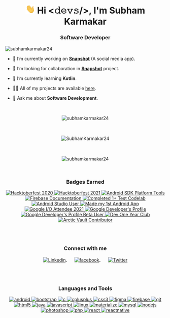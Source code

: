 <h1 align="center"><img src="https://raw.githubusercontent.com/ABSphreak/ABSphreak/master/gifs/Hi.gif" width="30px" /> Hi <𝚍𝚎𝚟𝚜/>, I'm Subham Karmakar</h1>
<h3 align="center">Software Developer</h3>

<p align="left">
  <img src="https://komarev.com/ghpvc/?username=subhamkarmakar24&color=red&style=flat-square" alt="subhamkarmakar24" />
</p>

- 🔭 I’m currently working on **[Snapshot](https://github.com/SubhamKarmakar24/snapshot)** (A social media app).

- 👯 I’m looking for collaboration in **[Snapshot](https://github.com/SubhamKarmakar24/snapshot)** project.

- 🌱 I’m currently learning **Kotlin**.

- 👨‍💻 All of my projects are available [here](https://github.com/SubhamKarmakar24?tab=repositories).

- 💬 Ask me about **Software Development**.

<br/>

<p align="center">
  <img align="center" src="https://github-readme-stats.vercel.app/api?username=subhamkarmakar24&show_icons=true&theme=radical&count_private=true" alt="subhamkarmakar24" />
</p>

<br />

<p align="center">
  <img align="center" src="https://github-readme-streak-stats.herokuapp.com?user=SubhamKarmakar24&theme=vision-friendly-dark&hide_border=true&background=000000" alt="SubhamKarmakar24" />
</p>

<br/>

<p align="center">
  <img align="center" src="https://github-readme-stats.vercel.app/api/top-langs/?username=subhamkarmakar24&layout=compact&show_icons=true&theme=radical&count_private=true" alt="subhamkarmakar24" />
</p>

<br/>

<!-- <p align="center">
  <img height="150" src="https://github-readme-stats.vercel.app/api/wakatime?username=SubhamKarmakar24&layout=compact&theme=react&langs_count=6" />
</p>

<br /> -->

<h3 align="center">
  Badges Earned
</h3>
<p align="center">
  <a href="https://dev.to/badge/hacktoberfest-2020" target="_blank">
    <img src="https://res.cloudinary.com/practicaldev/image/fetch/s--ipK3ZYfm--/c_limit,f_auto,fl_progressive,q_80,w_375/https://dev-to-uploads.s3.amazonaws.com/uploads/badge/badge_image/80/hacktoberfest2020-badge_2.png" alt="Hacktoberfest 2020" height="75" width="75">
  </a>
  <a href="https://dev.to/badge/hacktoberfest-2021" target="_blank">
    <img src="https://res.cloudinary.com/practicaldev/image/fetch/s--cm4PWdMq--/c_limit,f_auto,fl_progressive,q_80,w_375/https://dev-to-uploads.s3.amazonaws.com/uploads/badge/badge_image/131/hacktoberfest-2021-badge.png" alt="Hacktoberfest 2021" height="75" width="75">
  </a>
  <a href="https://developers.google.com/profile/badges/activity/android/sdk-platform-tools" target="_blank">
    <img src="https://developers.google.com/profile/badges/activity/android/sdk-platform-tools/badge.svg" alt="Android SDK Platform Tools" height="75" width="75">
  </a>
  <a href="https://developers.google.com/profile/badges/reader/firebase/skilled_navigator_badge_one_build_landing" target="_blank">
    <img src="https://developers.google.com/profile/badges/reader/firebase/skilled_navigator_badge_one_build_landing/badge.svg" alt="Firebase Documentation" height="75" width="75">
  </a>
  <a href="https://developers.google.com/profile/badges/codelabs/first-codelab" target="_blank">
    <img src="https://developers.google.com/profile/badges/codelabs/first-codelab/badge.svg" alt="Completed 1+ Test Codelab" height="75" width="75">
  </a>
  <a href="https://developers.google.com/profile/badges/activity/android/install-android-studio" target="_blank">
    <img src="https://developers.google.com/profile/badges/activity/android/install-android-studio/badge.svg" alt="Android Studio User" height="75" width="75">
  </a>
  <a href="https://developers.google.com/profile/badges/activity/android/building-my-first-app" target="_blank">
    <img src="https://developers.google.com/profile/badges/activity/android/building-my-first-app/badge.svg" alt="Made my 1st Android App" height="75" width="75">
  </a>
  <a href="https://developers.google.com/profile/badges/events/io/2021/attendee" target="_blank">
    <img src="https://developers.google.com/profile/badges/events/io/2021/attendee/badge.png" alt="Google I/O Attendee 2021" height="75" width="75">
  </a>
  <a href="https://developers.google.com/profile/badges/profile/created-profile" target="_blank">
    <img src="https://developers.google.com/profile/badges/profile/created-profile/created_profile.svg" alt="Google Developer's Profile" height="75" width="75">
  </a>
  <a href="https://developers.google.com/profile/badges/events/beta" target="_blank">
    <img src="https://developers.google.com/profile/badges/events/beta/beta-user.svg" alt="Google Developer's Profile Beta User" height="75" width="75">
  </a>
  <a href="https://dev.to/badge/one-year-club" target="_blank">
    <img src="https://res.cloudinary.com/practicaldev/image/fetch/s--4f5VWKQw--/c_limit,f_auto,fl_progressive,q_80,w_375/https://dev-to-uploads.s3.amazonaws.com/uploads/badge/badge_image/2/1-year-badge.png" alt="Dev One Year Club" height="75" width="75">
  </a>
  <a href="https://archiveprogram.github.com/" target="_blank">
    <img src="https://github.githubassets.com/images/modules/profile/badge--acv-64.png" alt="Arctic Vault Contributor" height="75" width="75">
  </a>
</p>

<br/><br/>

<h3 align="center">
  Connect with me
</h3>
<p align="center">
  <a href="https://www.linkedin.com/in/subhamkarmakar24/" target="_blank">
    <img align="center" src="https://image.flaticon.com/icons/png/512/174/174857.png" alt="Linkedin" height="50" width="50" />
  </a>
  &nbsp;&nbsp;&nbsp;&nbsp;&nbsp;
  <a href="https://www.facebook.com/subham.karmakar.3990" target="_blank">
    <img align="center" src="https://cdn.iconscout.com/icon/free/png-256/facebook-logo-2019-1597680-1350125.png" alt="facebook" height="50" width="50" />
  </a>
  &nbsp;&nbsp;&nbsp;&nbsp;&nbsp;
  <a href="https://twitter.com/cruel_mortal_24" target="_blank">
    <img align="center" src="https://upload.wikimedia.org/wikipedia/sco/thumb/9/9f/Twitter_bird_logo_2012.svg/1200px-Twitter_bird_logo_2012.svg.png" alt="Twitter" height="50" width="50" />
  </a>
</p>

<br/><br/>

<h3 align="center">
  Languages and Tools
</h3>
<p align="center">
  <a href="https://developer.android.com" target="_blank">
    <img src="https://1.bp.blogspot.com/-LgTa-xDiknI/X4EflN56boI/AAAAAAAAPuk/24YyKnqiGkwRS9-_9suPKkfsAwO4wHYEgCLcBGAsYHQ/s0/image9.png" alt="android" width="40" height="40"/>
  </a>
  <a href="https://getbootstrap.com" target="_blank">
    <img src="https://www.vectorlogo.zone/logos/getbootstrap/getbootstrap-icon.svg" alt="bootstrap" width="40" height="40"/>
  </a>
  <a href="https://www.cprogramming.com/" target="_blank"> 
    <img src="https://cdn.iconscout.com/icon/free/png-512/c-programming-569564.png" alt="c" width="40" height="40"/> 
  </a> 
  <a href="https://www.w3schools.com/cpp/" target="_blank"> 
    <img src="https://upload.wikimedia.org/wikipedia/commons/thumb/1/18/ISO_C%2B%2B_Logo.svg/1200px-ISO_C%2B%2B_Logo.svg.png" alt="cplusplus" width="40" height="40"/> 
  </a> 
  <a href="https://www.w3schools.com/css/" target="_blank"> 
    <img src="https://www.vectorlogo.zone/logos/netlifyapp_watercss/netlifyapp_watercss-ar21.svg" alt="css3" width="40" height="40"/> 
  </a> 
  <a href="https://www.figma.com/" target="_blank"> 
    <img src="https://www.vectorlogo.zone/logos/figma/figma-icon.svg" alt="figma" width="40" height="40"/> 
  </a> 
  <a href="https://firebase.google.com/" target="_blank"> 
    <img src="https://www.vectorlogo.zone/logos/firebase/firebase-icon.svg" alt="firebase" width="40" height="40"/> 
  </a> 
  <a href="https://git-scm.com/" target="_blank"> 
    <img src="https://www.vectorlogo.zone/logos/git-scm/git-scm-icon.svg" alt="git" width="40" height="40"/> 
  </a> 
  <a href="https://www.w3.org/html/" target="_blank"> 
    <img src="https://www.vectorlogo.zone/logos/w3_html5/w3_html5-icon.svg" alt="html5" width="40" height="40"/> 
  </a> 
  <a href="https://www.java.com" target="_blank"> 
    <img src="https://www.vectorlogo.zone/logos/java/java-vertical.svg" alt="java" width="40" height="40"/> 
  </a> 
  <a href="https://developer.mozilla.org/en-US/docs/Web/JavaScript" target="_blank"> 
    <img src="https://www.vectorlogo.zone/logos/javascript/javascript-icon.svg" alt="javascript" width="40" height="40"/> 
  </a> 
  <a href="https://www.linux.org/" target="_blank"> 
    <img src="https://www.vectorlogo.zone/logos/linux/linux-icon.svg" alt="linux" width="40" height="40"/> 
  </a> 
  <a href="https://materializecss.com/" target="_blank"> 
    <img src="https://raw.githubusercontent.com/prplx/svg-logos/5585531d45d294869c4eaab4d7cf2e9c167710a9/svg/materialize.svg" alt="materialize" width="40" height="40"/> 
  </a> 
  <a href="https://www.mysql.com/" target="_blank"> 
    <img src="https://www.vectorlogo.zone/logos/mysql/mysql-ar21.svg" alt="mysql" width="40" height="40"/> 
  </a> 
  <a href="https://nodejs.org" target="_blank"> 
    <img src="https://www.vectorlogo.zone/logos/nodejs/nodejs-ar21.svg" alt="nodejs" width="40" height="40"/> 
  </a> 
  <a href="https://www.photoshop.com/en" target="_blank"> 
    <img src="https://pngimg.com/uploads/photoshop/photoshop_PNG11.png" alt="photoshop" width="40" height="40"/> 
  </a> 
  <a href="https://www.php.net" target="_blank"> 
    <img src="https://www.vectorlogo.zone/logos/php/php-icon.svg" alt="php" width="40" height="40"/> 
  </a> 
  <a href="https://reactjs.org/" target="_blank"> 
    <img src="https://www.vectorlogo.zone/logos/reactjs/reactjs-icon.svg" alt="react" width="40" height="40"/> 
  </a> 
  <a href="https://reactnative.dev/" target="_blank"> 
    <img src="https://www.pngarea.com/pngm/638/4454894_react-logo-png-react-native-transparent-png.png" alt="reactnative" width="40" height="40"/> 
  </a> 
</p>
